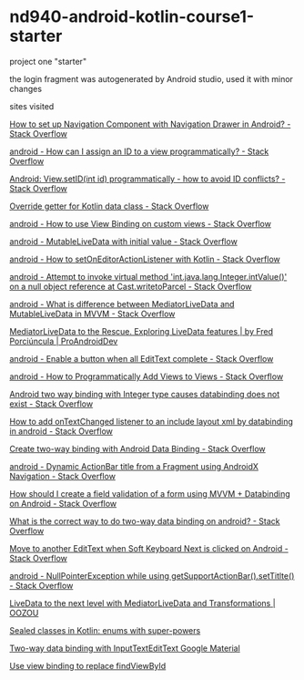 # nd940-android-kotlin-course1-starter
project one "starter"

the login fragment was autogenerated by Android studio, used it with minor changes

sites visited

[How to set up Navigation Component with Navigation Drawer in Android? - Stack Overflow](https://stackoverflow.com/questions/59304130/how-to-set-up-navigation-component-with-navigation-drawer-in-android)

[android - How can I assign an ID to a view programmatically? - Stack Overflow](https://stackoverflow.com/questions/8460680/how-can-i-assign-an-id-to-a-view-programmatically)

[Android: View.setID(int id) programmatically - how to avoid ID conflicts? - Stack Overflow](https://stackoverflow.com/questions/1714297/android-view-setidint-id-programmatically-how-to-avoid-id-conflicts)

[Override getter for Kotlin data class - Stack Overflow](https://stackoverflow.com/questions/38492103/override-getter-for-kotlin-data-class)

[android - How to use View Binding on custom views - Stack Overflow](https://stackoverflow.com/questions/60433269/how-to-use-view-binding-on-custom-views)

[android - MutableLiveData with initial value - Stack Overflow](https://stackoverflow.com/questions/51305150/mutablelivedata-with-initial-value)

[android - How to setOnEditorActionListener with Kotlin - Stack Overflow](https://stackoverflow.com/questions/37201504/how-to-setoneditoractionlistener-with-kotlin)

[android - Attempt to invoke virtual method 'int.java.lang.Integer.intValue()' on a null object reference at Cast.writetoParcel - Stack Overflow](https://stackoverflow.com/questions/45308126/attempt-to-invoke-virtual-method-int-java-lang-integer-intvalue-on-a-null-ob)

[android - What is difference between MediatorLiveData and MutableLiveData in MVVM - Stack Overflow](https://stackoverflow.com/questions/46930335/what-is-difference-between-mediatorlivedata-and-mutablelivedata-in-mvvm)

[MediatorLiveData to the Rescue. Exploring LiveData features | by Fred Porciúncula | ProAndroidDev](https://proandroiddev.com/mediatorlivedata-to-the-rescue-5d27645b9bc3)

[android - Enable a button when all EditText complete - Stack Overflow](https://stackoverflow.com/questions/54437420/enable-a-button-when-all-edittext-complete)

[android - How to Programmatically Add Views to Views - Stack Overflow](https://stackoverflow.com/questions/2395769/how-to-programmatically-add-views-to-views)

[Android two way binding with Integer type causes databinding does not exist - Stack Overflow](https://stackoverflow.com/questions/38998222/android-two-way-binding-with-integer-type-causes-databinding-does-not-exist)

[How to add onTextChanged listener to an include layout xml by databinding in android - Stack Overflow](https://stackoverflow.com/questions/54335811/how-to-add-ontextchanged-listener-to-an-include-layout-xml-by-databinding-in-and)

[Create two-way binding with Android Data Binding - Stack Overflow](https://stackoverflow.com/questions/33362533/create-two-way-binding-with-android-data-binding)

[android - Dynamic ActionBar title from a Fragment using AndroidX Navigation - Stack Overflow](https://stackoverflow.com/questions/50599238/dynamic-actionbar-title-from-a-fragment-using-androidx-navigation)

[How should I create a field validation of a form using MVVM + Databinding on Android - Stack Overflow](https://stackoverflow.com/questions/55833897/how-should-i-create-a-field-validation-of-a-form-using-mvvm-databinding-on-and)

[What is the correct way to do two-way data binding on android? - Stack Overflow](https://stackoverflow.com/questions/61562501/what-is-the-correct-way-to-do-two-way-data-binding-on-android)

[Move to another EditText when Soft Keyboard Next is clicked on Android - Stack Overflow](https://stackoverflow.com/questions/17989733/move-to-another-edittext-when-soft-keyboard-next-is-clicked-on-android/17990096)

[android - NullPointerException while using getSupportActionBar().setTitlte() - Stack Overflow](https://stackoverflow.com/questions/38709866/nullpointerexception-while-using-getsupportactionbar-settitlte)

[LiveData to the next level with MediatorLiveData and Transformations | OOZOU](https://oozou.com/blog/livedata-to-the-next-level-with-mediatorlivedata-and-transformations-31)

[Sealed classes in Kotlin: enums with super-powers](https://antonioleiva.com/sealed-classes-kotlin/)

[Two-way data binding with InputTextEditText Google Material](https://vegeta2102.medium.com/two-way-data-binding-with-inputtextedittext-google-material-4957217229df)

[Use view binding to replace findViewById](https://medium.com/androiddevelopers/use-view-binding-to-replace-findviewbyid-c83942471fc)

